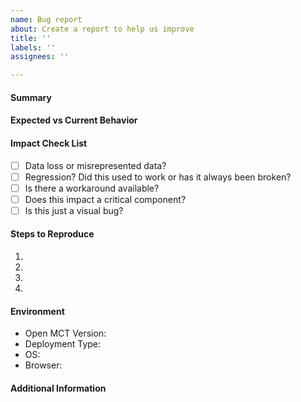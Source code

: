 ```yaml
---
name: Bug report
about: Create a report to help us improve
title: ''
labels: ''
assignees: ''

---
```


<!--- Focus on user impact in the title. Use the Summary Field to -->
<!--- describe the problem technically. -->

#### Summary
<!--- A description of the issue encountered. When possible, a description -->
<!--- of the impact of the issue. What use case does it impede?-->

#### Expected vs Current Behavior
<!--- Tell us what should have happened -->

#### Impact Check List
<!--- Please select from the following options -->

- [ ] Data loss or misrepresented data?
- [ ] Regression? Did this used to work or has it always been broken?
- [ ] Is there a workaround available?
- [ ] Does this impact a critical component?
- [ ] Is this just a visual bug?

#### Steps to Reproduce
<!--- Provide a link to a live example, or an unambiguous set of steps to -->
<!--- reproduce this bug. Include code to reproduce, if relevant -->
1.
2.
3.
4.

#### Environment
* Open MCT Version: <!--- date of build, version, or SHA -->
* Deployment Type: <!--- npm dev? VIPER Dev? openmct-yams? -->
* OS:
* Browser:

#### Additional Information
<!--- Include any screenshots, gifs, or logs which will expedite triage -->
